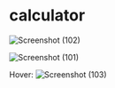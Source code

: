 # calculator
![Screenshot (102)](https://github.com/asmsadat/calculator/assets/145926624/dd50b836-2c7b-498a-bfb9-adfa7ccab37d)

![Screenshot (101)](https://github.com/asmsadat/calculator/assets/145926624/92eaa5d4-41e9-4dcd-a090-a482f47f205a)

Hover:
![Screenshot (103)](https://github.com/asmsadat/calculator/assets/145926624/f216e279-3b30-43ca-b18b-1c84639fd21e)
